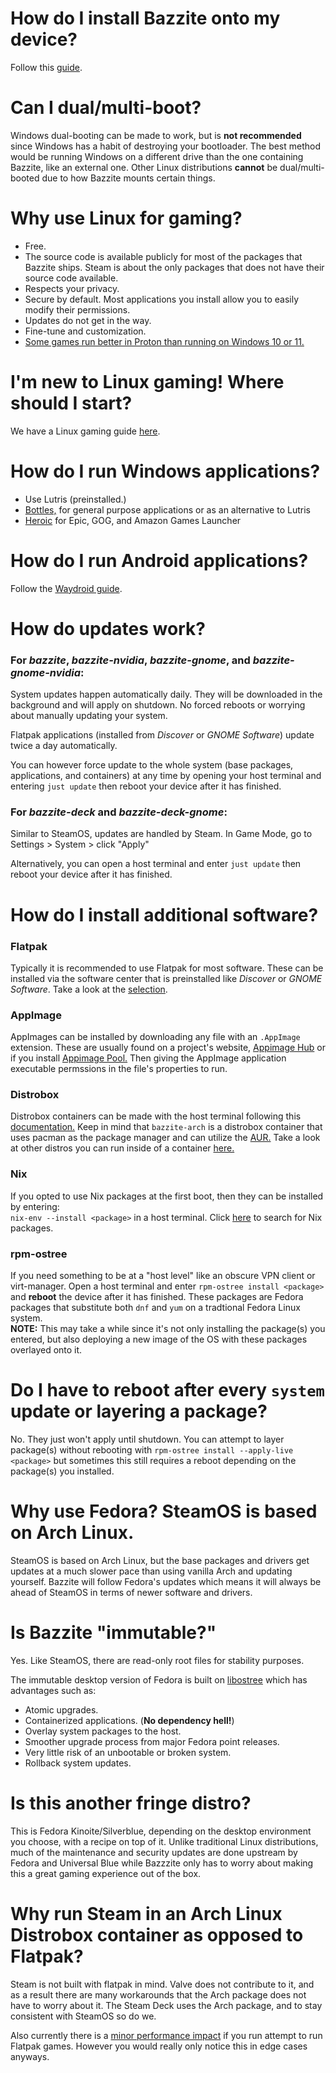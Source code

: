 # How do I install Bazzite onto my device?

Follow this [guide](/images/bazzite/installation/).

# Can I dual/multi-boot?

Windows dual-booting can be made to work, but is **not recommended** since Windows has a habit of destroying your bootloader.  The best method would be running Windows on a different drive than the one containing Bazzite, like an external one.  Other Linux distributions **cannot** be dual/multi-booted due to how Bazzite mounts certain things.

# Why use Linux for gaming?

* Free.
* The source code is available publicly for most of the packages that Bazzite ships.  Steam is about the only packages that does not have their source code available.
* Respects your privacy.
* Secure by default.  Most applications you install allow you to easily modify their permissions.
* Updates do not get in the way.
* Fine-tune and customization.
* [Some games run better in Proton than running on Windows 10 or 11.](https://arstechnica.com/gaming/2022/03/how-valve-made-steam-deck-the-first-pc-to-smoothly-run-elden-ring/)

# I'm new to Linux gaming!  Where should I start?

We have a Linux gaming guide [here](https://universal-blue.org/images/bazzite/gaming_guide/).

# How do I run Windows applications?

* Use Lutris (preinstalled.) 
* [Bottles,](https://flathub.org/apps/com.usebottles.bottles) for general purpose applications or as an alternative to Lutris 
* [Heroic](https://flathub.org/apps/com.heroicgameslauncher.hgl) for Epic, GOG, and Amazon Games Launcher 

# How do I run Android applications?

Follow the [Waydroid guide](/images/bazzite/waydroid/).

# How do updates work?

### **For *bazzite*, *bazzite-nvidia*, *bazzite-gnome*, and *bazzite-gnome-nvidia*:**

System updates happen automatically daily.  They will be downloaded in the background and will apply on shutdown.  No forced reboots or worrying about manually updating your system.

Flatpak applications (installed from *Discover* or *GNOME Software*) update twice a day automatically.

You can however force update to the whole system (base packages, applications, and containers) at any time by opening your host terminal and entering `just update` then reboot your device after it has finished.

### **For *bazzite-deck* and *bazzite-deck-gnome*:**

Similar to SteamOS, updates are handled by Steam.  In Game Mode, go to Settings > System > click "Apply"

Alternatively, you can open a host terminal and enter `just update` then reboot your device after it has finished.

# How do I install additional software?

### Flatpak

Typically it is recommended to use Flatpak for most software.  These can be installed via the software center that is preinstalled like *Discover* or *GNOME Software*.  Take a look at the [selection](https://flathub.org/apps/collection/popular/1).

### AppImage

AppImages can be installed by downloading any file with an `.AppImage` extension.  These are usually found on a project's website, [Appimage Hub](https://www.appimagehub.com/) or if you install [Appimage Pool.](https://flathub.org/apps/io.github.prateekmedia.appimagepool)  Then giving the AppImage application executable permssions in the file's properties to run.

### Distrobox

Distrobox containers can be made with the host terminal following this [documentation.](https://github.com/89luca89/distrobox/blob/main/docs/usage/distrobox-create.md)  Keep in mind that `bazzite-arch` is a distrobox container that uses pacman as the package manager and can utilize the [AUR.](https://aur.archlinux.org/)  Take a look at other distros you can run inside of a container [here.](https://github.com/89luca89/distrobox/blob/main/docs/compatibility.md#containers-distros)

### Nix

If you opted to use Nix packages at the first boot, then they can be installed by entering:  
`nix-env --install <package>` in a host terminal.  Click [here](https://search.nixos.org/packages) to search for Nix packages.

### rpm-ostree

If you need something to be at a "host level" like an obscure VPN client or virt-manager. Open a host terminal and enter `rpm-ostree install <package>` and **reboot** the device after it has finished.  These packages are Fedora packages that substitute both `dnf` and `yum` on a tradtional Fedora Linux system.  
**NOTE:** This may take a while since it's not only installing the package(s) you entered, but also deploying a new image of the OS with these packages overlayed onto it. 

# Do I have to reboot after every `system` update or layering a package?

No.  They just won't apply until shutdown.  You can attempt to layer package(s) without rebooting with `rpm-ostree install --apply-live <package>` but sometimes this still requires a reboot depending on the package(s) you installed.

# Why use Fedora? SteamOS is based on Arch Linux.

SteamOS is based on Arch Linux, but the base packages and drivers get updates at a much slower pace than using vanilla Arch and updating yourself.  Bazzite will follow Fedora's updates which means it will always be ahead of SteamOS in terms of newer software and drivers.


# Is Bazzite "immutable?"

Yes.  Like SteamOS, there are read-only root files for stability purposes.

The immutable desktop version of Fedora is built on [libostree](https://ostreedev.github.io/ostree/) which has advantages such as:
* Atomic upgrades.
* Containerized applications. (**No dependency hell!**)
* Overlay system packages to the host.
* Smoother upgrade process from major Fedora point releases.
* Very little risk of an unbootable or broken system.
* Rollback system updates.


# Is this another fringe distro?

This is Fedora Kinoite/Silverblue, depending on the desktop environment you choose, with a recipe on top of it.  Unlike traditional Linux distributions, much of the maintenance and security updates are done upstream by Fedora and Universal Blue while Bazzzite only has to worry about making this a great gaming experience out of the box.

# Why run Steam in an Arch Linux Distrobox container as opposed to Flatpak?

Steam is not built with flatpak in mind. Valve does not contribute to it, and as a result there are many workarounds that the Arch package does not have to worry about it.  The Steam Deck uses the Arch package, and to stay consistent with SteamOS so do we.

Also currently there is a [minor performance impact](https://github.com/flatpak/flatpak/issues/4187) if you run attempt to run Flatpak games.  However you would really only notice this in edge cases anyways.
